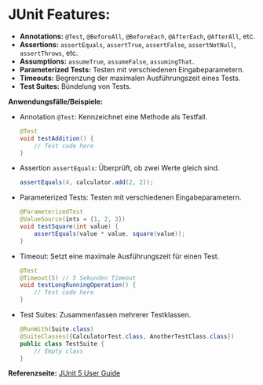 # **JUnit Features:**

- **Annotations:** `@Test`, `@BeforeAll`, `@BeforeEach`, `@AfterEach`, `@AfterAll`, etc.
- **Assertions:** `assertEquals`, `assertTrue`, `assertFalse`, `assertNotNull`, `assertThrows`, etc.
- **Assumptions:** `assumeTrue`, `assumeFalse`, `assumingThat`.
- **Parameterized Tests:** Testen mit verschiedenen Eingabeparametern.
- **Timeouts:** Begrenzung der maximalen Ausführungszeit eines Tests.
- **Test Suites:** Bündelung von Tests.

**Anwendungsfälle/Beispiele:**

- Annotation `@Test`: Kennzeichnet eine Methode als Testfall.

  ```java
  @Test
  void testAddition() {
      // Test code here
  }
  ```

- Assertion `assertEquals`: Überprüft, ob zwei Werte gleich sind.

  ```java
  assertEquals(4, calculator.add(2, 2));
  ```

- Parameterized Tests: Testen mit verschiedenen Eingabeparametern.

  ```java
  @ParameterizedTest
  @ValueSource(ints = {1, 2, 3})
  void testSquare(int value) {
      assertEquals(value * value, square(value));
  }
  ```

- Timeout: Setzt eine maximale Ausführungszeit für einen Test.

  ```java
  @Test
  @Timeout(5) // 5 Sekunden Timeout
  void testLongRunningOperation() {
      // Test code here
  }
  ```

- Test Suites: Zusammenfassen mehrerer Testklassen.
  ```java
  @RunWith(Suite.class)
  @SuiteClasses({CalculatorTest.class, AnotherTestClass.class})
  public class TestSuite {
      // Empty class
  }
  ```

**Referenzseite:**
[JUnit 5 User Guide](https://junit.org/junit5/docs/current/user-guide/)
